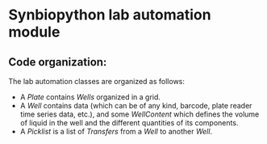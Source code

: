 # Synbiopython lab automation module

## Code organization:

The lab automation classes are organized as follows:

- A *Plate* contains *Wells* organized in a grid.
- A *Well* contains data (which can be of any kind, barcode, plate reader time series data, etc.), and some *WellContent* which defines the volume of liquid in the well and the different quantities of its components.
- A *Picklist* is a list of *Transfers* from a *Well* to another *Well*.
